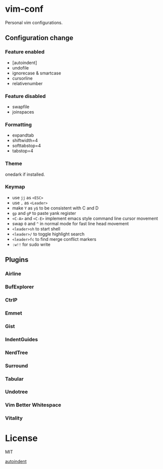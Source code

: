 # vim-conf

Personal vim configurations.

## Configuration change

### Feature enabled
* [autoindent]
* undofile
* ignorecase & smartcase
* cursorline
* relativenumber

### Feature disabled
* swapfile
* joinspaces

### Formatting
* expandtab
* shiftwidth=4
* softtabstop=4
* tabstop=4

### Theme

onedark if installed.

### Keymap

* use `jj` as `<ESC>`
* use `,` as `<Leader>`
* make `Y` as `y$` to be consistent with C and D
* `gp` and `gP` to paste yank register
* `<C-A>` and `<C-E>` implement emacs style command line cursor movement
* swap `0` and `^` in normal mode for fast line head movement
* `<leader>sh` to start shell
* `<leader>/` to toggle highlight search
* `<leader>fc` to find merge conflict markers
* `:w!!` for sudo write

## Plugins

### Airline

### BufExplorer

### CtrlP

### Emmet

### Gist

### IndentGuides

### NerdTree

### Surround

### Tabular

### Undotree

### Vim Better Whitespace

### Vitality

# License

MIT

[autoindent](http://vimdoc.sourceforge.net/htmldoc/options.html#'autoindent')
